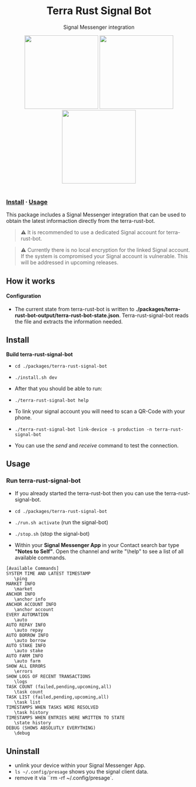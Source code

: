 <div align="center">

      
  <h1>Terra Rust Signal Bot</h1> 
  <p>Signal Messenger integration</p> 
   
  <img src="gallery/signal_bot_auto_stake.png" width="200">
  <img src="gallery/signal_bot_help.png" width="200">
  <img src="gallery/signal_messenger.png" width="200">
  </div>
<br/>

 


### [Install](#install) · [Usage](#usage)  
 
This package includes a Signal Messenger integration that can be used to obtain the latest informaction directly from the terra-rust-bot. 

> :warning: It is recommended to use a dedicated Signal account for terra-rust-bot.

> :warning: Currently there is no local encryption for the linked Signal account. If the system is compromised your Signal account is vulnerable. This will be addressed in upcoming releases. 


## How it works
 
#### Configuration
* The current state from terra-rust-bot is written to **./packages/terra-rust-bot-output/terra-rust-bot-state.json**. Terra-rust-signal-bot reads the file and extracts the information needed.	 
 

## Install
 

**Build terra-rust-signal-bot**

* `cd ./packages/terra-rust-signal-bot`
* `./install.sh dev`

* After that you should be able to run:  
* `./terra-rust-signal-bot help` 

* To link your signal account you will need to scan a QR-Code with your phone.   
* `./terra-rust-signal-bot link-device -s production -n terra-rust-signal-bot`
* You can use the *send* and *receive* command to test the connection.
 
 
## Usage

### Run terra-rust-signal-bot
 
* If you already started the terra-rust-bot then you can use the terra-rust-signal-bot.

* `cd ./packages/terra-rust-signal-bot`
* `./run.sh activate` (run the signal-bot)
* `./stop.sh` (stop the signal-bot)

* Within your **Signal Messenger App** in your Contact search bar type **"Notes to Self"**. Open the channel and write "\help" to see a list of all available commands.


 ```
 [Available Commands]
SYSTEM TIME AND LATEST TIMESTAMP 
    \ping      
MARKET INFO    
    \market         
ANCHOR INFO    
    \anchor info    
ANCHOR ACCOUNT INFO    
    \anchor account  
EVERY AUTOMATION
    \auto        
AUTO REPAY INFO
    \auto repay  
AUTO BORROW INFO 
    \auto borrow  
AUTO STAKE INFO
    \auto stake   
AUTO FARM INFO 
    \auto farm   
SHOW ALL ERRORS
    \errors  
SHOW LOGS OF RECENT TRANSACTIONS
    \logs  
TASK COUNT (failed,pending,upcoming,all)
    \task count         
TASK LIST (failed,pending,upcoming,all)
    \task list          
TIMESTAMPS WHEN TASKS WERE RESOLVED
    \task history     
TIMESTAMPS WHEN ENTRIES WERE WRITTEN TO STATE
    \state history        
DEBUG (SHOWS ABSOLUTLY EVERYTHING)
    \debug
```

## Uninstall

* unlink your device within your Signal Messenger App.
* `ls ~/.config/presage` shows you the signal client data.
* remove it via ``rm -rf ~/.config/presage`.
